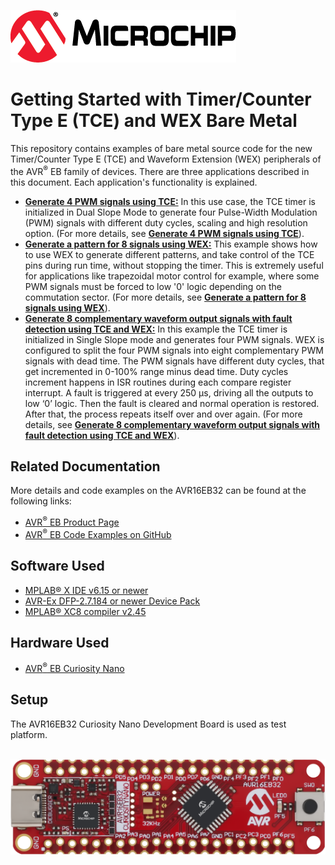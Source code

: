[![MCHP](images/microchip.png)](https://www.microchip.com)

# Getting Started with Timer/Counter Type E (TCE) and WEX Bare Metal

This repository contains examples of bare metal source code for the new Timer/Counter Type E (TCE) and Waveform Extension (WEX) peripherals of the AVR<sup>®</sup> EB family of devices. There are three applications described in this document. Each application's functionality is explained.

* [<strong>Generate 4 PWM signals using TCE:</strong>](TCE_DS_4PWM_Signals) In this use case, the TCE timer is initialized in Dual Slope Mode to generate four Pulse-Width Modulation (PWM) signals with different duty cycles, scaling and high resolution option. (For more details, see [<strong>Generate 4 PWM signals using TCE</strong>](TCE_DS_4PWM_Signals)).
* [<strong>Generate a pattern for 8 signals using WEX:</strong>](WEX_PGM_8Channels_Patterns) This example shows how to use WEX to generate different patterns, and take control of the TCE pins during run time, without stopping the timer. This is extremely useful for applications like trapezoidal motor control for example, where some PWM signals must be forced to low '0' logic depending on the commutation sector. (For more details, see [<strong>Generate a pattern for 8 signals using WEX</strong>](WEX_PGM_8Channels_Patterns)).
* [<strong>Generate 8 complementary waveform output signals with fault detection using TCE and WEX:</strong>](TCE_AND_WEX_8_Complementary_PWM) In this example the TCE timer is initialized in Single Slope mode and generates four PWM signals. WEX is configured to split the four PWM signals into eight complementary PWM signals with dead time. The PWM signals have different duty cycles, that get incremented in 0-100% range minus dead time. Duty cycles increment happens in ISR routines during each compare register interrupt. A fault is triggered at every 250 μs, driving all the outputs to low ‘0’ logic. Then the fault is cleared and normal operation is restored. After that, the process repeats itself over and over again. (For more details, see [<strong>Generate 8 complementary waveform output signals with fault detection using TCE and WEX</strong>](TCE_AND_WEX_8_Complementary_PWM)).

## Related Documentation

More details and code examples on the AVR16EB32 can be found at the following links:

- [AVR<sup>®</sup> EB Product Page](https://www.microchip.com/en-us/product/AVR16EB32)
- [AVR<sup>®</sup> EB Code Examples on GitHub](https://github.com/microchip-pic-avr-examples?q=AVR16EB32)

## Software Used

- [MPLAB® X IDE v6.15 or newer](https://www.microchip.com/en-us/tools-resources/develop/mplab-x-ide)
- [AVR-Ex DFP-2.7.184 or newer Device Pack](https://packs.download.microchip.com/)
- [MPLAB® XC8 compiler v2.45](https://www.microchip.com/en-us/tools-resources/develop/mplab-xc-compilers/downloads-documentation#XC8)

## Hardware Used

- [AVR<sup>®</sup> EB Curiosity Nano](https://www.microchip.com/en-us/product/AVR16EB32)

## Setup

The AVR16EB32 Curiosity Nano Development Board is used as test platform.

<br><img src="images/AVR16EB32_Cnano_Board.png">
